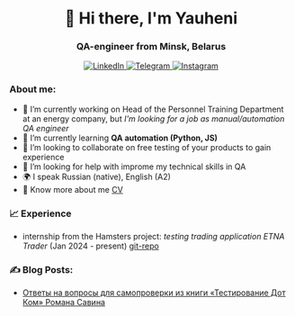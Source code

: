 <div id="header" align="center">
    <h1>👋 Hi there, I'm  Yauheni </h1>
    <h3>QA-engineer from Minsk, Belarus</h3>
</div>

<div id="socials" align="center">
    <a href="https://www.linkedin.com/in/yauheni-paulovich-2601b31a5/" target="_blank">
    <img src="https://img.shields.io/badge/LinkedIn-blue?style=for-the-badge&logo=linkedin&logoColor=white" alt="LinkedIn"/>
  </a>
  <a href="https://t.me/e_pavlovich" target="_blank">
    <img src="https://img.shields.io/badge/Telegram-blue?style=for-the-badge&logo=telegram&logoColor=white" alt="Telegram"/>
  </a>
    <a href="https://www.instagram.com/e.paulovich/" target="_blank">
    <img src= "https://img.shields.io/badge/Instagram-%23E4405F.svg?style=for-the-badge&logo=Instagram&logoColor=white" alt="Instagram"/>
  </a>
</div>

###  About me:

- 🔭 I’m currently working on Head of the Personnel Training Department at an energy company, but *I'm looking for a job as manual/automation QA engineer*
- 🌱 I’m currently learning **QA automation (Python, JS)**
- 👯 I’m looking to collaborate on free testing of your products to gain experience
- 🤔 I’m looking for help with improme my technical skills in QA
- 🌍 I speak Russian (native), English (A2)
- 📄 Know more about me [CV](https://hello3world.github.io/CV_QA-engineer/CV/)

### 📈 Experience
- internship from the Hamsters project: _testing trading application ETNA Trader_ (Jan 2024 - present) [git-repo](https://github.com/hello3world/EtnaTrader)

### ✍️ Blog Posts: 
- [Ответы на вопросы для самопроверки из книги «Тестирование Дот Ком» Романа Савина](https://proglib.io/p/otvety-na-voprosy-dlya-samoproverki-iz-knigi-testirovanie-dot-kom-romana-savina-2023-12-22)
 
